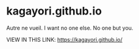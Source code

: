 # kagayori.github.io
Autre ne vueil. I want no one else.  No one but you.

VIEW IN THIS LINK: https://kagayori.github.io/
